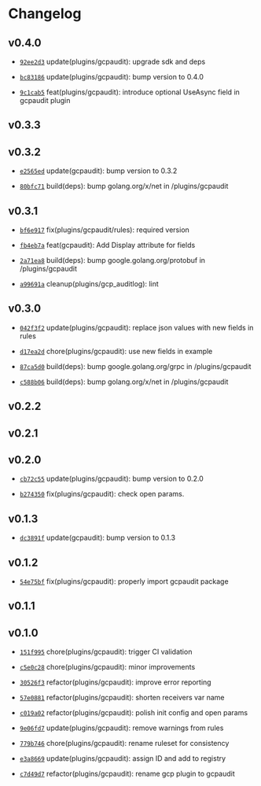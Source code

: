 # Changelog

## v0.4.0

* [`92ee2d3`](https://github.com/falcosecurity/plugins/commit/92ee2d33) update(plugins/gcpaudit): upgrade sdk and deps

* [`bc83186`](https://github.com/falcosecurity/plugins/commit/bc831863) update(plugins/gcpaudit): bump version to 0.4.0

* [`9c1cab5`](https://github.com/falcosecurity/plugins/commit/9c1cab5a) feat(plugins/gcpaudit): introduce optional UseAsync field in gcpaudit plugin


## v0.3.3


## v0.3.2

* [`e2565ed`](https://github.com/falcosecurity/plugins/commit/e2565ed2) update(gcpaudit): bump version to 0.3.2

* [`80bfc71`](https://github.com/falcosecurity/plugins/commit/80bfc71e) build(deps): bump golang.org/x/net in /plugins/gcpaudit


## v0.3.1

* [`bf6e917`](https://github.com/falcosecurity/plugins/commit/bf6e917f) fix(plugins/gcpaudit/rules): required version

* [`fb4eb7a`](https://github.com/falcosecurity/plugins/commit/fb4eb7a5) feat(gcpaudit): Add Display attribute for fields

* [`2a71ea8`](https://github.com/falcosecurity/plugins/commit/2a71ea86) build(deps): bump google.golang.org/protobuf in /plugins/gcpaudit

* [`a99691a`](https://github.com/falcosecurity/plugins/commit/a99691aa) cleanup(plugins/gcp_auditlog): lint


## v0.3.0

* [`042f3f2`](https://github.com/falcosecurity/plugins/commit/042f3f28) update(plugins/gcpaudit): replace json values with new fields in rules

* [`d17ea2d`](https://github.com/falcosecurity/plugins/commit/d17ea2d5) chore(plugins/gcpaudit): use new fields in example

* [`87ca5d0`](https://github.com/falcosecurity/plugins/commit/87ca5d0e) build(deps): bump google.golang.org/grpc in /plugins/gcpaudit

* [`c588b06`](https://github.com/falcosecurity/plugins/commit/c588b064) build(deps): bump golang.org/x/net in /plugins/gcpaudit


## v0.2.2


## v0.2.1


## v0.2.0

* [`cb72c55`](https://github.com/falcosecurity/plugins/commit/cb72c559) update(plugins/gcpaudit): bump version to 0.2.0

* [`b274350`](https://github.com/falcosecurity/plugins/commit/b2743509) fix(plugins/gcpaudit): check open params.


## v0.1.3

* [`dc3891f`](https://github.com/falcosecurity/plugins/commit/dc3891f6) update(gcpaudit): bump version to 0.1.3


## v0.1.2

* [`54e75bf`](https://github.com/falcosecurity/plugins/commit/54e75bf3) fix(plugins/gcpaudit): properly import gcpaudit package


## v0.1.1


## v0.1.0

* [`151f995`](https://github.com/falcosecurity/plugins/commit/151f995c) chore(plugins/gcpaudit): trigger CI validation

* [`c5e0c28`](https://github.com/falcosecurity/plugins/commit/c5e0c285) chore(plugins/gcpaudit): minor improvements

* [`30526f3`](https://github.com/falcosecurity/plugins/commit/30526f31) refactor(plugins/gcpaudit): improve error reporting

* [`57e0881`](https://github.com/falcosecurity/plugins/commit/57e0881b) refactor(plugins/gcpaudit): shorten receivers var name

* [`c019a02`](https://github.com/falcosecurity/plugins/commit/c019a02f) refactor(plugins/gcpaudit): polish init config and open params

* [`9e06fd7`](https://github.com/falcosecurity/plugins/commit/9e06fd77) update(plugins/gcpaudit): remove warnings from rules

* [`779b746`](https://github.com/falcosecurity/plugins/commit/779b746f) chore(plugins/gcpaudit): rename ruleset for consistency

* [`e3a8669`](https://github.com/falcosecurity/plugins/commit/e3a86691) update(plugins/gcpaudit): assign ID and add to registry

* [`c7d49d7`](https://github.com/falcosecurity/plugins/commit/c7d49d7d) refactor(plugins/gcpaudit): rename gcp plugin to gcpaudit


